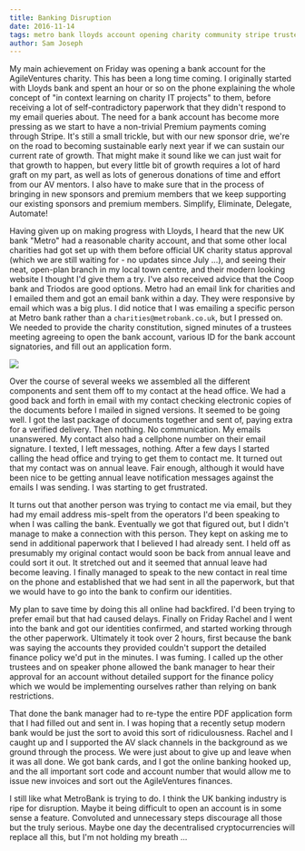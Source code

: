 ```yaml
---
title: Banking Disruption
date: 2016-11-14
tags: metro bank lloyds account opening charity community stripe trustees finance policy
author: Sam Joseph
---
```



My main achievement on Friday was opening a bank account for the AgileVentures charity.  This has been a long time coming.  I originally started with Lloyds bank and spent an hour or so on the phone explaining the whole concept of "in context learning on charity IT projects" to them, before receiving a lot of self-contradictory paperwork that they didn't respond to my email queries about.  The need for a bank account has become more pressing as we start to have a non-trivial Premium payments coming through Stripe.  It's still a small trickle, but with our new sponsor drie, we're on the road to becoming sustainable early next year if we can sustain our current rate of growth.  That might make it sound like we can just wait for that growth to happen, but every little bit of growth requires a lot of hard graft on my part, as well as lots of generous donations of time and effort from our AV mentors.  I also have to make sure that in the process of bringing in new sponsors and premium members that we keep supporting our existing sponsors and premium members.  Simplify, Eliminate, Delegate, Automate!

Having given up on making progress with Lloyds, I heard that the new UK bank "Metro" had a reasonable charity account, and that some other local charities had got set up with them before official UK charity status approval (which we are still waiting for - no updates since July ...), and seeing their neat, open-plan branch in my local town centre, and their modern looking website I thought I'd give them a try.  I've also received advice that the Coop bank and Triodos are good options.  Metro had an email link for charities and I emailed them and got an email bank within a day.  They were responsive by email which was a big plus.  I did notice that I was emailing a specific person at Metro bank rather than a `charities@metrobank.co.uk`, but I pressed on.  We needed to provide the charity constitution, signed minutes of a trustees meeting agreeing to open the bank account, various ID for the bank account signatories, and fill out an application form.  

![](https://www.dropbox.com/s/8f0kxo94ckkaz3d/Screenshot%202016-11-14%2009.25.52.png?dl=1)

Over the course of several weeks we assembled all the different components and sent them off to my contact at the head office.  We had a good back and forth in email with my contact checking electronic copies of the documents before I mailed in signed versions.  It seemed to be going well.  I got the last package of documents together and sent of, paying extra for a verified delivery.  Then nothing.  No communication.  My emails unanswered.  My contact also had a cellphone number on their email signature.  I texted, I left messages, nothing.  After a few days I started calling the head office and trying to get them to contact me.  It turned out that my contact was on annual leave.  Fair enough, although it would have been nice to be getting annual leave notification messages against the emails I was sending.  I was starting to get frustrated.

It turns out that another person was trying to contact me via email, but they had my email address mis-spelt from the operators I'd been speaking to when I was calling the bank.  Eventually we got that figured out, but I didn't manage to make a connection with this person.  They kept on asking me to send in additional paperwork that I believed I had already sent.  I held off as presumably my original contact would soon be back from annual leave and could sort it out.  It stretched out and it seemed that annual leave had become leaving.  I finally managed to speak to the new contact in real time on the phone and established that we had sent in all the paperwork, but that we would have to go into the bank to confirm our identities.

My plan to save time by doing this all online had backfired.  I'd been trying to prefer email but that had caused delays.  Finally on Friday Rachel and I went into the bank and got our identities confirmed, and started working through the other paperwork.  Ultimately it took over 2 hours, first because the bank was saying the accounts they provided couldn't support the detailed finance policy we'd put in the minutes.  I was fuming.  I called up the other trustees and on speaker phone allowed the bank manager to hear their approval for an account without detailed support for the finance policy which we would be implementing ourselves rather than relying on bank restrictions.

That done the bank manager had to re-type the entire PDF application form that I had filled out and sent in.  I was hoping that a recently setup modern bank would be just the sort to avoid this sort of ridiculousness.  Rachel and I caught up and I supported the AV slack channels in the background as we ground through the process.  We were just about to give up and leave when it was all done.  We got bank cards, and I got the online banking hooked up, and the all important sort code and account number that would allow me to issue new invoices and sort out the AgileVentures finances.

I still like what MetroBank is trying to do.  I think the UK banking industry is ripe for disruption.  Maybe it being difficult to open an account is in some sense a feature.  Convoluted and unnecessary steps discourage all those but the truly serious.  Maybe one day the decentralised cryptocurrencies will replace all this, but I'm not holding my breath ...